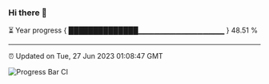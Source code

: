 ### Hi there 👋

⏳ Year progress { ██████████████▁▁▁▁▁▁▁▁▁▁▁▁▁▁▁▁ } 48.51 %

---

⏰ Updated on Tue, 27 Jun 2023 01:08:47 GMT

![Progress Bar CI](https://github.com/liununu/liununu/workflows/Progress%20Bar%20CI/badge.svg)
